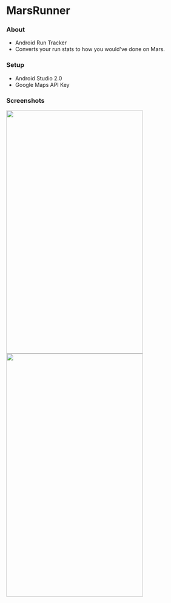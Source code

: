 # MarsRunner

### About
 * Android Run Tracker
 * Converts your run stats to how you would've done on Mars.
 
### Setup
 * Android Studio 2.0
 * Google Maps API Key

### Screenshots
<img src="http://i.imgur.com/5dBFDMw.png" width="360" height="640">
<img src="http://i.imgur.com/E1l1dCz.png" width="360" height="640">

